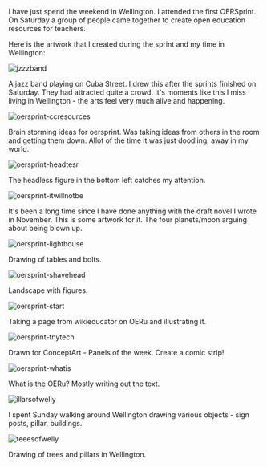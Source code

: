 I have just spend the weekend in Wellington. I attended the 
first OERSprint. On Saturday a group of people came together 
to create open education resources for teachers. 

Here is the artwork that I created during the sprint and my 
time in Wellington:

![jzzzband](/galleries/2016/05/02/jzzzband.png)

A jazz band playing on Cuba Street. I drew this after the 
sprints finished on Saturday. They had attracted quite a 
crowd. It's moments like this I miss living in Wellington - 
the arts feel very much alive and happening. 

![oersprint-ccresources](/galleries/2016/05/02/oersprint-ccresources.png)

Brain storming ideas for oersprint. Was taking ideas from others
in the room and getting them down. Allot of the time it was
just doodling, away in my world. 

![oersprint-headtesr](/galleries/2016/05/02/oersprint-headtesr.png)

The headless figure in the bottom left catches my attention. 

![oersprint-itwillnotbe](/galleries/2016/05/02/oersprint-itwillnotbe.png)

It's been a long time since I have done anything with the draft
novel I wrote in November. This is some artwork for it. The 
four planets/moon arguing about being blown up.

![oersprint-lighthouse](/galleries/2016/05/02/oersprint-lighthouse.png)

Drawing of tables and bolts.

![oersprint-shavehead](/galleries/2016/05/02/oersprint-shavehead.png)

Landscape with figures. 

![oersprint-start](/galleries/2016/05/02/oersprint-start.png)

Taking a page from wikieducator on OERu and illustrating it.

![oersprint-tnytech](/galleries/2016/05/02/oersprint-tnytech.png)

Drawn for ConceptArt - Panels of the week. Create a comic strip!

![oersprint-whatis](/galleries/2016/05/02/oersprint-whatis.png)

What is the OERu? Mostly writing out the text. 

![illarsofwelly](/galleries/2016/05/02/pillarsofwelly.png)

I spent Sunday walking around Wellington drawing various 
objects - sign posts, pillar, buildings. 

![teeesofwelly](/galleries/2016/05/02/teeesofwelly.png)

Drawing of trees and pillars in Wellington. 

